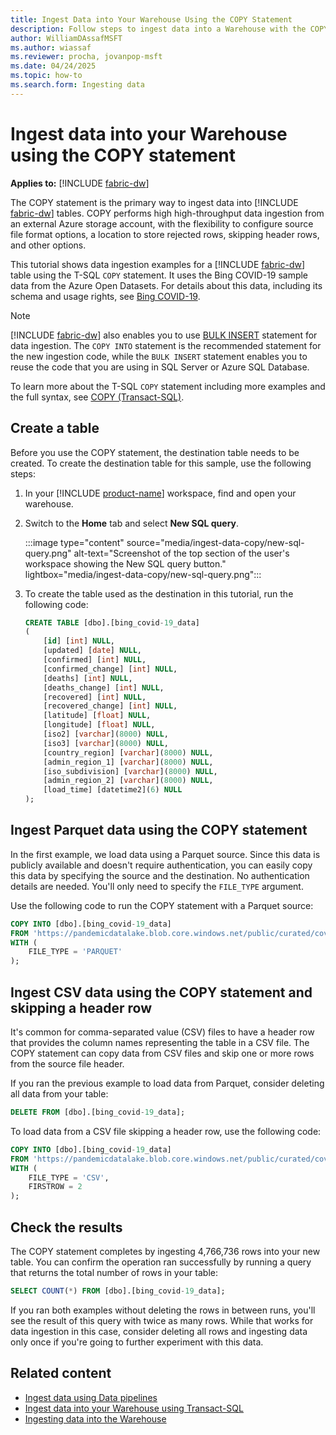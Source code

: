```yaml
---
title: Ingest Data into Your Warehouse Using the COPY Statement
description: Follow steps to ingest data into a Warehouse with the COPY statement in Microsoft Fabric.
author: WilliamDAssafMSFT
ms.author: wiassaf
ms.reviewer: procha, jovanpop-msft
ms.date: 04/24/2025
ms.topic: how-to
ms.search.form: Ingesting data
---
```


# Ingest data into your Warehouse using the COPY statement

**Applies to:** [!INCLUDE [fabric-dw](includes/applies-to-version/fabric-dw.md)]

The COPY statement is the primary way to ingest data into [!INCLUDE [fabric-dw](includes/fabric-dw.md)] tables. COPY performs high high-throughput data ingestion from an external Azure storage account, with the flexibility to configure source file format options, a location to store rejected rows, skipping header rows, and other options. 

This tutorial shows data ingestion examples for a [!INCLUDE [fabric-dw](includes/fabric-dw.md)] table using the T-SQL `COPY` statement. It uses the Bing COVID-19 sample data from the Azure Open Datasets. For details about this data, including its schema and usage rights, see [Bing COVID-19](/azure/open-datasets/dataset-bing-covid-19?tabs=azure-storage).

> [!NOTE]
> [!INCLUDE [fabric-dw](includes/fabric-dw.md)] also enables you to use [BULK INSERT](/sql/t-sql/statements/bulk-insert-transact-sql?view=fabric&preserve-view=true) statement for data ingestion. The `COPY INTO` statement is the recommended statement for the new ingestion code, while the `BULK INSERT` statement enables you to reuse the code that you are using in SQL Server or Azure SQL Database.
> 
> To learn more about the T-SQL `COPY` statement including more examples and the full syntax, see [COPY (Transact-SQL)](/sql/t-sql/statements/copy-into-transact-sql?view=fabric&preserve-view=true).

## Create a table

Before you use the COPY statement, the destination table needs to be created. To create the destination table for this sample, use the following steps: 

1. In your [!INCLUDE [product-name](../includes/product-name.md)] workspace, find and open your warehouse.

1. Switch to the **Home** tab and select **New SQL query**.

    :::image type="content" source="media/ingest-data-copy/new-sql-query.png" alt-text="Screenshot of the top section of the user's workspace showing the New SQL query button." lightbox="media/ingest-data-copy/new-sql-query.png":::

1. To create the table used as the destination in this tutorial, run the following code:
    
    ```sql
    CREATE TABLE [dbo].[bing_covid-19_data]
    (
        [id] [int] NULL,
        [updated] [date] NULL,
        [confirmed] [int] NULL,
        [confirmed_change] [int] NULL,
        [deaths] [int] NULL,
        [deaths_change] [int] NULL,
        [recovered] [int] NULL,
        [recovered_change] [int] NULL,
        [latitude] [float] NULL,
        [longitude] [float] NULL,
        [iso2] [varchar](8000) NULL,
        [iso3] [varchar](8000) NULL,
        [country_region] [varchar](8000) NULL,
        [admin_region_1] [varchar](8000) NULL,
        [iso_subdivision] [varchar](8000) NULL,
        [admin_region_2] [varchar](8000) NULL,
        [load_time] [datetime2](6) NULL
    );
    ```

## Ingest Parquet data using the COPY statement

In the first example, we load data using a Parquet source. Since this data is publicly available and doesn't require authentication, you can easily copy this data by specifying the source and the destination. No authentication details are needed. You'll only need to specify the `FILE_TYPE` argument.

Use the following code to run the COPY statement with a Parquet source:

```sql
COPY INTO [dbo].[bing_covid-19_data]
FROM 'https://pandemicdatalake.blob.core.windows.net/public/curated/covid-19/bing_covid-19_data/latest/bing_covid-19_data.parquet'
WITH (
    FILE_TYPE = 'PARQUET'
);
```

## Ingest CSV data using the COPY statement and skipping a header row

It's common for comma-separated value (CSV) files to have a header row that provides the column names representing the table in a CSV file. The COPY statement can copy data from CSV files and skip one or more rows from the source file header.

If you ran the previous example to load data from Parquet, consider deleting all data from your table: 

```sql 
DELETE FROM [dbo].[bing_covid-19_data];
```

To load data from a CSV file skipping a header row, use the following code:

```sql
COPY INTO [dbo].[bing_covid-19_data]
FROM 'https://pandemicdatalake.blob.core.windows.net/public/curated/covid-19/bing_covid-19_data/latest/bing_covid-19_data.csv'
WITH (
    FILE_TYPE = 'CSV', 
    FIRSTROW = 2
);
```

<a id="checking-the-results"></a>

## Check the results

The COPY statement completes by ingesting 4,766,736 rows into your new table. You can confirm the operation ran successfully by running a query that returns the total number of rows in your table:

```sql
SELECT COUNT(*) FROM [dbo].[bing_covid-19_data];
```

If you ran both examples without deleting the rows in between runs, you'll see the result of this query with twice as many rows. While that works for data ingestion in this case, consider deleting all rows and ingesting data only once if you're going to further experiment with this data. 

## Related content

- [Ingest data using Data pipelines](ingest-data-pipelines.md)
- [Ingest data into your Warehouse using Transact-SQL](ingest-data-tsql.md)
- [Ingesting data into the Warehouse](ingest-data.md)
